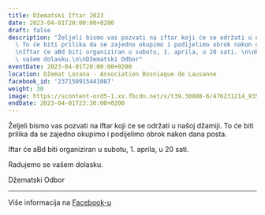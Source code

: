 ```yaml
---
title: Džematski Iftar 2023
date: 2023-04-01T20:00:00+0200
draft: false
description: "Željeli bismo vas pozvati na iftar koji će se održati u našoj džamiji.\
  \ To će biti prilika da se zajedno okupimo i podijelimo obrok nakon dana posta.\n\
  \nIftar će aBd biti organiziran u subotu, 1. aprila, u 20 sati. \n\nRadujemo se\
  \ vašem dolasku.\n\nDžematski Odbor"
eventDate: 2023-04-01T20:00:00+0200
location: Džemat Lozana - Association Bosniaque de Lausanne
facebook_id: '237150915441087'
weight: 30
image: https://scontent-ord5-1.xx.fbcdn.net/v/t39.30808-6/476231214_935500385377228_3500090740640109385_n.jpg?_nc_cat=101&ccb=1-7&_nc_sid=9e60e4&_nc_ohc=L4tCqndw-2QQ7kNvwHGwxFF&_nc_oc=AdlpXVURxvGgaYmYIIiXPV5_o-bKDcyZ5tFok6Oye9D_A2sebNcYO7gGbvDn_2fWs2Y&_nc_zt=23&_nc_ht=scontent-ord5-1.xx&edm=ABTKTjYEAAAA&_nc_gid=Ds21akcLhsPlO_3YuOR-mA&oh=00_AfVlqofgq1bOwj1qPYKwaMBZ9uBhfgGaZLYzEj3BbEKGkg&oe=68B451DA
endDate: 2023-04-01T23:30:00+0200
---
```


Željeli bismo vas pozvati na iftar koji će se održati u našoj džamiji. To će biti prilika da se zajedno okupimo i podijelimo obrok nakon dana posta.

Iftar će aBd biti organiziran u subotu, 1. aprila, u 20 sati. 

Radujemo se vašem dolasku.

Džematski Odbor

---

Više informacija na [Facebook-u](https://facebook.com/events/237150915441087)